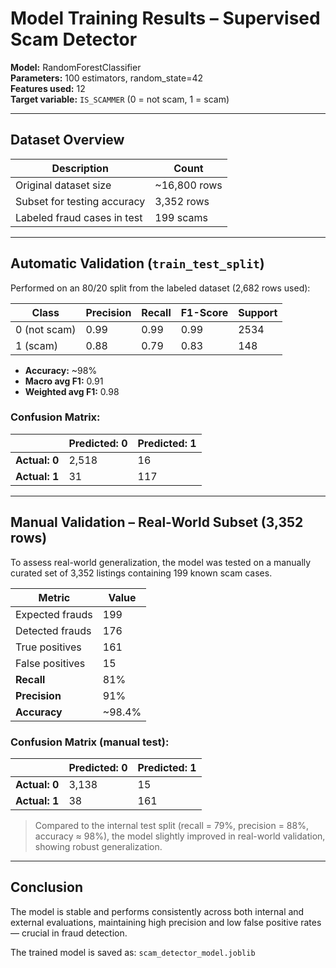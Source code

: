 # Model Training Results – Supervised Scam Detector

**Model:** RandomForestClassifier  
**Parameters:** 100 estimators, random_state=42  
**Features used:** 12  
**Target variable:** `IS_SCAMMER` (0 = not scam, 1 = scam)

---

## Dataset Overview

| Description                 | Count         |
|-----------------------------|---------------|
| Original dataset size       | ~16,800 rows  |
| Subset for testing accuracy | 3,352 rows    |
| Labeled fraud cases in test| 199 scams     |

---

## Automatic Validation (`train_test_split`)

Performed on an 80/20 split from the labeled dataset (2,682 rows used):

| Class | Precision | Recall | F1-Score | Support |
|-------|-----------|--------|----------|---------|
| 0 (not scam) | 0.99 | 0.99 | 0.99 | 2534 |
| 1 (scam)     | 0.88 | 0.79 | 0.83 | 148 |

- **Accuracy:** ~98%  
- **Macro avg F1:** 0.91  
- **Weighted avg F1:** 0.98

### Confusion Matrix:

|              | Predicted: 0 | Predicted: 1 |
|--------------|--------------|--------------|
| **Actual: 0** |     2,518    |      16      |
| **Actual: 1** |      31      |     117      |

---

## Manual Validation – Real-World Subset (3,352 rows)

To assess real-world generalization, the model was tested on a manually curated set of 3,352 listings containing 199 known scam cases.

| Metric             | Value        |
|--------------------|--------------|
| Expected frauds    | 199          |
| Detected frauds    | 176          |
| True positives     | 161          |
| False positives    | 15           |
| **Recall**         | 81%          |
| **Precision**      | 91%          |
| **Accuracy**       | ~98.4%       |

### Confusion Matrix (manual test):

|              | Predicted: 0 | Predicted: 1 |
|--------------|--------------|--------------|
| **Actual: 0** |     3,138    |      15      |
| **Actual: 1** |      38      |     161      |

> Compared to the internal test split (recall = 79%, precision = 88%, accuracy ≈ 98%), the model slightly improved in real-world validation, showing robust generalization.

---

## Conclusion

The model is stable and performs consistently across both internal and external evaluations, maintaining high precision and low false positive rates — crucial in fraud detection.

The trained model is saved as: `scam_detector_model.joblib`
